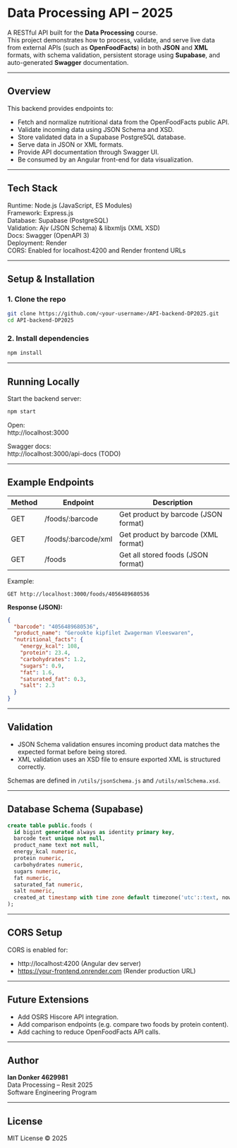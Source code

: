 # Data Processing API – 2025

A RESTful API built for the **Data Processing** course.  
This project demonstrates how to process, validate, and serve live data from external APIs (such as **OpenFoodFacts**) in both **JSON** and **XML** formats, with schema validation, persistent storage using **Supabase**, and auto-generated **Swagger** documentation.

---

## Overview

This backend provides endpoints to:
- Fetch and normalize nutritional data from the OpenFoodFacts public API.
- Validate incoming data using JSON Schema and XSD.
- Store validated data in a Supabase PostgreSQL database.
- Serve data in JSON or XML formats.
- Provide API documentation through Swagger UI.
- Be consumed by an Angular front-end for data visualization.

---

## Tech Stack

Runtime: Node.js (JavaScript, ES Modules)  
Framework: Express.js  
Database: Supabase (PostgreSQL)  
Validation: Ajv (JSON Schema) & libxmljs (XML XSD)  
Docs: Swagger (OpenAPI 3)  
Deployment: Render  
CORS: Enabled for localhost:4200 and Render frontend URLs

---

## Setup & Installation

### 1. Clone the repo
```bash
git clone https://github.com/<your-username>/API-backend-DP2025.git
cd API-backend-DP2025
```

### 2. Install dependencies
```bash
npm install
```

---

## Running Locally

Start the backend server:
```bash
npm start
```

Open:  
http://localhost:3000

Swagger docs:  
http://localhost:3000/api-docs (TODO)

---

## Example Endpoints

| Method | Endpoint | Description |
|---------|-----------|-------------|
| GET | /foods/:barcode | Get product by barcode (JSON format) |
| GET | /foods/:barcode/xml | Get product by barcode (XML format) |
| GET | /foods | Get all stored foods (JSON format) |

Example:
```
GET http://localhost:3000/foods/4056489680536
```

**Response (JSON):**
```json
{
  "barcode": "4056489680536",
  "product_name": "Gerookte kipfilet Zwagerman Vleeswaren",
  "nutritional_facts": {
    "energy_kcal": 108,
    "protein": 23.4,
    "carbohydrates": 1.2,
    "sugars": 0.9,
    "fat": 1.6,
    "saturated_fat": 0.3,
    "salt": 2.3
  }
}
```

---

## Validation

- JSON Schema validation ensures incoming product data matches the expected format before being stored.  
- XML validation uses an XSD file to ensure exported XML is structured correctly.  

Schemas are defined in `/utils/jsonSchema.js` and `/utils/xmlSchema.xsd`.

---

## Database Schema (Supabase)

```sql
create table public.foods (
  id bigint generated always as identity primary key,
  barcode text unique not null,
  product_name text not null,
  energy_kcal numeric,
  protein numeric,
  carbohydrates numeric,
  sugars numeric,
  fat numeric,
  saturated_fat numeric,
  salt numeric,
  created_at timestamp with time zone default timezone('utc'::text, now())
);
```

---

## CORS Setup

CORS is enabled for:
- http://localhost:4200 (Angular dev server)
- https://your-frontend.onrender.com (Render production URL)

---

## Future Extensions

- Add OSRS Hiscore API integration.  
- Add comparison endpoints (e.g. compare two foods by protein content).  
- Add caching to reduce OpenFoodFacts API calls.  

---

## Author

**Ian Donker 4629981**  
Data Processing – Resit 2025  
Software Engineering Program

---

## License

MIT License © 2025

